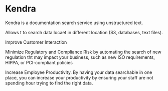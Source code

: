 # Kendra

Kendra is a documentation search service using unstructured text.

Allows t to search data locaet in different location (S3, databases, text files).

Improve Customer Interaction

Minimize Regulatory and Compliance Risk by automating the search of new regulation tht may impact your business, such as new ISO requirements, HIPPA, or PCI-compliant policies

Increase Employee Productivity. By having your data searchable in one place, you can increase your productivity by ensuring your staff are not spending hour trying to find the right data.
